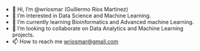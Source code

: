 - 👋 Hi, I’m @wriosmar (Guillermo Rios Martinez)
- 👀 I’m interested in Data Science and Machine Learning.
- 🌱 I’m currently learning Bioinformatics and Advanced machine Learning.
- 💞️ I’m looking to collaborate on Data Analytics and Machine Learning projects.
- 📫 How to reach me wriosmar@gmail.com

<!---
wriosmar/wriosmar is a ✨ special ✨ repository because its `README.md` (this file) appears on your GitHub profile.
You can click the Preview link to take a look at your changes.
--->
